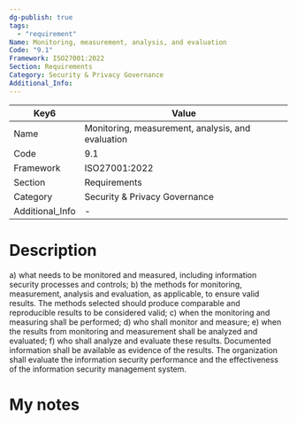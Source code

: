 ```yaml
---
dg-publish: true
tags:
  - "requirement"
Name: Monitoring, measurement, analysis, and evaluation
Code: "9.1"
Framework: ISO27001:2022
Section: Requirements
Category: Security & Privacy Governance
Additional_Info: 
---
```


<div><table class="dataview table-view-table"><thead class="table-view-thead"><tr class="table-view-tr-header"><th class="table-view-th"><span>Key</span><span class="dataview small-text">6</span></th><th class="table-view-th"><span>Value</span></th></tr></thead><tbody class="table-view-tbody"><tr><td><span>Name</span></td><td><span>Monitoring, measurement, analysis, and evaluation</span></td></tr><tr><td><span>Code</span></td><td><span>9.1</span></td></tr><tr><td><span>Framework</span></td><td><span>ISO27001:2022</span></td></tr><tr><td><span>Section</span></td><td><span>Requirements</span></td></tr><tr><td><span>Category</span></td><td><span>Security &amp; Privacy Governance</span></td></tr><tr><td><span>Additional_Info</span></td><td><span>-</span></td></tr></tbody></table></div>

# Description

a) what needs to be monitored and measured, including information security processes and controls; 
b) the methods for monitoring, measurement, analysis and evaluation, as applicable, to ensure valid results. The methods selected should produce comparable and reproducible results to be considered valid; 
c) when the monitoring and measuring shall be performed; 
d) who shall monitor and measure; 
e) when the results from monitoring and measurement shall be analyzed and evaluated; 
f) who shall analyze and evaluate these results. 
Documented information shall be available as evidence of the results. 
The organization shall evaluate the information security performance and the effectiveness of the information security management system.

# My notes

